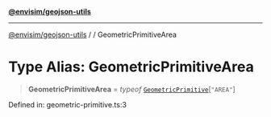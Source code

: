[**@envisim/geojson-utils**](../../README.md)

---

[@envisim/geojson-utils]() / [](../../README.md) / GeometricPrimitiveArea

# Type Alias: GeometricPrimitiveArea

> **GeometricPrimitiveArea** = _typeof_ [`GeometricPrimitive`](../classes/GeometricPrimitive.md)\[`"AREA"`\]

Defined in: geometric-primitive.ts:3
